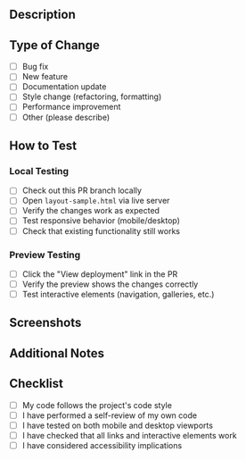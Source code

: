 ## Description
<!-- Brief description of what this PR changes -->

## Type of Change
- [ ] Bug fix
- [ ] New feature
- [ ] Documentation update
- [ ] Style change (refactoring, formatting)
- [ ] Performance improvement
- [ ] Other (please describe)

## How to Test
<!-- Please provide step-by-step instructions for testing your changes -->

### Local Testing
- [ ] Check out this PR branch locally
- [ ] Open `layout-sample.html` via live server
- [ ] Verify the changes work as expected
- [ ] Test responsive behavior (mobile/desktop)
- [ ] Check that existing functionality still works

### Preview Testing
- [ ] Click the "View deployment" link in the PR
- [ ] Verify the preview shows the changes correctly
- [ ] Test interactive elements (navigation, galleries, etc.)

## Screenshots
<!-- Please add screenshots if your changes affect the UI -->
<!-- 
### Before:
[Add screenshot here]

### After:
[Add screenshot here]
-->

## Additional Notes
<!-- Any additional context or considerations -->

## Checklist
- [ ] My code follows the project's code style
- [ ] I have performed a self-review of my own code
- [ ] I have tested on both mobile and desktop viewports
- [ ] I have checked that all links and interactive elements work
- [ ] I have considered accessibility implications